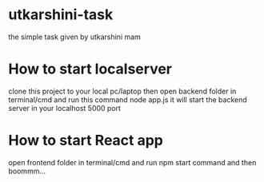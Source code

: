 # utkarshini-task
the simple task given by utkarshini mam 
# How to start localserver 
clone this project to your local pc/laptop 
then open backend folder in terminal/cmd 
and run this command node app.js 
it will start the backend server in your localhost 5000 port 
# How to start React app 
open frontend folder in terminal/cmd 
and run npm start command and then boommm... 
